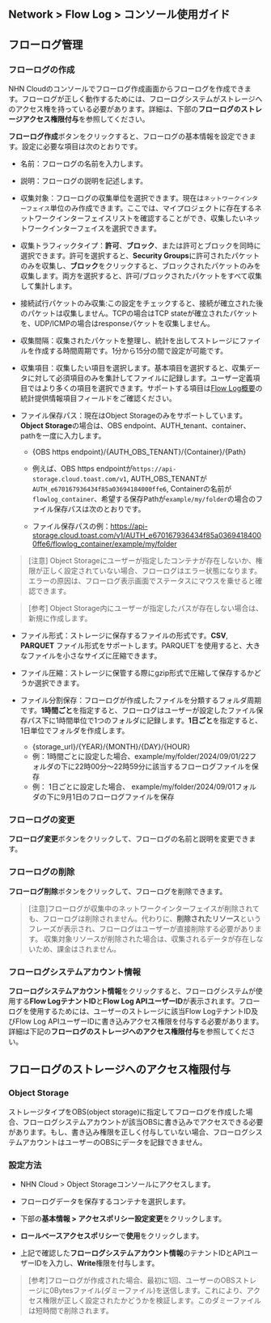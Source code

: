 ## Network > Flow Log > コンソール使用ガイド

## フローログ管理
### フローログの作成
NHN Cloudのコンソールでフローログ作成画面からフローログを作成できます。フローログが正しく動作するためには、フローログシステムがストレージへのアクセス権を持っている必要があります。詳細は、下部の**フローログのストレージアクセス権限付与**を参照してください。


**フローログ作成**ボタンをクリックすると、フローログの基本情報を設定できます。設定に必要な項目は次のとおりです。


* 名前：フローログの名前を入力します。
* 説明：フローログの説明を記述します。
* 収集対象：フローログの収集単位を選択できます。現在は`ネットワークインターフェイス`単位のみ作成できます。ここでは、マイプロジェクトに存在するネットワークインターフェイスリストを確認することができ、収集したいネットワークインターフェイスを選択できます。
* 収集トラフィックタイプ：**許可**、**ブロック**、または許可とブロックを同時に選択できます。許可を選択すると、**Security Groups**に許可されたパケットのみを収集し、**ブロック**をクリックすると、ブロックされたパケットのみを収集します。両方を選択すると、許可/ブロックされたパケットをすべて収集して集計します。

* 接続試行パケットのみ収集:この設定をチェックすると、接続が確立された後のパケットは収集しません。TCPの場合はTCP stateが確立されたパケットを、UDP/ICMPの場合はresponseパケットを収集しません。
* 収集間隔：収集されたパケットを整理し、統計を出してストレージにファイルを作成する時間周期です。1分から15分の間で設定が可能です。
* 収集項目：収集したい項目を選択します。基本項目を選択すると、収集データに対して必須項目のみを集計してファイルに記録します。ユーザー定義項目ではより多くの項目を選択できます。サポートする項目は[Flow Log概要](/Network/Flow%20Log/ko/overview/)の統計提供情報項目フィールドをご確認ください。

* ファイル保存パス：現在はObject Storageのみをサポートしています。**Object Storage**の場合は、OBS endpoint、AUTH_tenant、container、pathを一度に入力します。
    * {OBS https endpoint}/{AUTH_OBS_TENANT}/{Container}/{Path}
    * 例えば、OBS https endpointが`https://api-storage.cloud.toast.com/v1`, AUTH_OBS_TENANTが`AUTH_e670167936434f85a03694184000ffe6`, Containerの名前が`flowlog_container`、希望する保存Pathが`example/my/folder`の場合のファイル保存パスは次のとおりです。

    * ファイル保存パスの例：https://api-storage.cloud.toast.com/v1/AUTH_e670167936434f85a03694184000ffe6/flowlog_container/example/my/folder


> [注意] Object Storageにユーザーが指定したコンテナが存在しないか、権限が正しく設定されていない場合、フローログはエラー状態になります。エラーの原因は、フローログ表示画面でステータスにマウスを乗せると確認できます。

 
> [参考] Object Storage内にユーザーが指定したパスが存在しない場合は、新規に作成します。


* ファイル形式：ストレージに保存するファイルの形式です。**CSV**, **PARQUET** ファイル形式をサポートします。PARQUET`を使用すると、大きなファイルを小さなサイズに圧縮できます。

* ファイル圧縮：ストレージに保管する際にgzip形式で圧縮して保存するかどうか選択できます。

* ファイル分割保存：フローログが作成したファイルを分類するフォルダ周期です。**1時間ごと**を指定すると、フローログはユーザーが設定したファイル保存パス下に1時間単位で1つのフォルダに記録します。**1日ごと**を指定すると、1日単位でフォルダを作成します。

    * {storage_url}/{YEAR}/{MONTH}/{DAY}/{HOUR}
    * 例：1時間ごとに設定した場合、example/my/folder/2024/09/01/22フォルダの下に22時00分～22時59分に該当するフローログファイルを保存
    * 例： 1日ごとに設定した場合、 example/my/folder/2024/09/01フォルダの下に9月1日のフローログファイルを保存


### フローログの変更
**フローログ変更**ボタンをクリックして、フローログの名前と説明を変更できます。

### フローログの削除
**フローログ削除**ボタンをクリックして、フローログを削除できます。

> [注意]フローログが収集中のネットワークインターフェイスが削除されても、フローログは削除されません。代わりに、**削除されたリソース**というフレーズが表示され、フローログはユーザーが直接削除する必要があります。
> 収集対象リソースが削除された場合は、収集されるデータが存在しないため、課金はされません。

### フローログシステムアカウント情報
**フローログシステムアカウント情報**をクリックすると、フローログシステムが使用する**Flow LogテナントID**と**Flow Log APIユーザーID**が表示されます。フローログを使用するためには、ユーザーのストレージに該当Flow LogテナントID及びFlow Log APIユーザーIDに書き込みアクセス権限を付与する必要があります。詳細は下記の**フローログのストレージへのアクセス権限付与**を参照してください。




## フローログのストレージへのアクセス権限付与
### Object Storage
ストレージタイプをOBS(object storage)に指定してフローログを作成した場合、フローログシステムアカウントが該当OBSに書き込みでアクセスできる必要があります。もし、書き込み権限を正しく付与していない場合、フローログシステムアカウントはユーザーのOBSにデータを記録できません。


### 設定方法

* NHN Cloud > Object Storageコンソールにアクセスします。

* フローログデータを保存するコンテナを選択します。
* 下部の**基本情報 > アクセスポリシー設定変更**をクリックします。

* **ロールベースアクセスポリシー**で**使用**をクリックします。
* 上記で確認した**フローログシステムアカウント情報**のテナントIDとAPIユーザーIDを入力し、**Write**権限を付与します。

> [参考]フローログが作成された場合、最初に1回、ユーザーのOBSストレージに0Bytesファイル(ダミーファイル)を送信します。これにより、アクセス権限が正しく設定されたかどうかを検証します。このダミーファイルは短時間で削除されます。
